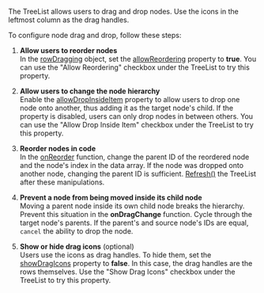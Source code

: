 The TreeList allows users to drag and drop nodes. Use the icons in the leftmost column as the drag handles.

To configure node drag and drop, follow these steps:

1. **Allow users to reorder nodes**         
In the [rowDragging][0] object, set the [allowReordering][1] property to **true**. You can use the "Allow Reordering" checkbox under the TreeList to try this property.

1. **Allow users to change the node hierarchy**           
Enable the [allowDropInsideItem][4] property to allow users to drop one node onto another, thus adding it as the target node's child. If the property is disabled, users can only drop nodes in between others. You can use the "Allow Drop Inside Item" checkbox under the TreeList to try this property.

1. **Reorder nodes in code**        
In the [onReorder][2] function, change the parent ID of the reordered node and the node's index in the data array. If the node was dropped onto another node, changing the parent ID is sufficient. [Refresh()][5] the TreeList after these manipulations.

1. **Prevent a node from being moved inside its child node**        
Moving a parent node inside its own child node breaks the hierarchy. Prevent this situation in the **onDragChange** function. Cycle through the target node's parents. If the parent's and source node's IDs are equal, `cancel` the ability to drop the node.

1. **Show or hide drag icons** (optional)       
Users use the icons as drag handles. To hide them, set the [showDragIcons][6] property to **false**. In this case, the drag handles are the rows themselves. Use the "Show Drag Icons" checkbox under the TreeList to try this property.

[0]: /Documentation/ApiReference/UI_Widgets/dxTreeList/Configuration/rowDragging/
[1]: /Documentation/ApiReference/UI_Widgets/dxTreeList/Configuration/rowDragging/#allowReordering
[2]: /Documentation/ApiReference/UI_Widgets/dxTreeList/Configuration/rowDragging/#onReorder
[3]: /Documentation/ApiReference/UI_Widgets/dxTreeList/Configuration/rowDragging/#onDragChange
[4]: /Documentation/ApiReference/UI_Widgets/dxTreeList/Configuration/rowDragging/#allowDropInsideItem
[5]: /Documentation/ApiReference/UI_Widgets/dxTreeList/Methods/#refresh
[6]: /Documentation/ApiReference/UI_Widgets/dxTreeList/Configuration/rowDragging/#showDragIcons
